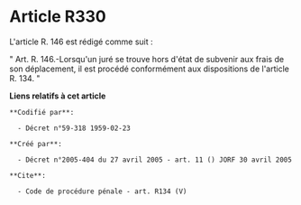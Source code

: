 # Article R330

L'article R. 146 est rédigé comme suit : 

" Art. R. 146.-Lorsqu'un juré se trouve hors d'état de subvenir aux frais de son déplacement, il est procédé conformément aux
dispositions de l'article R. 134. "

**Liens relatifs à cet article**

	**Codifié par**:

	  - Décret n°59-318 1959-02-23

	**Créé par**:

	  - Décret n°2005-404 du 27 avril 2005 - art. 11 () JORF 30 avril 2005

	**Cite**:

	  - Code de procédure pénale - art. R134 (V)
